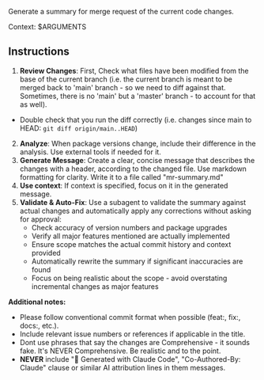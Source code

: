 Generate a summary for merge request of the current code changes.

Context: $ARGUMENTS

## Instructions

1. **Review Changes**: First, Check what files have been modified from the base of the current branch (i.e. the current branch is meant to be merged back to 'main' branch - so we need to diff against that. Sometimes, there is no 'main' but a 'master' branch - to account for that as well).
  * Double check that you run the diff correctly (i.e. changes since main to HEAD: `git diff origin/main..HEAD`)
2. **Analyze**: When package versions change, include their difference in the analysis. Use external tools if needed for it.
3. **Generate Message**: Create a clear, concise message that describes the changes with a header, according to the changed file. Use markdown formatting for clarity. Write it to a file called "mr-summary.md"
4. **Use context**: If context is specified, focus on it in the generated message.
5. **Validate & Auto-Fix**: Use a subagent to validate the summary against actual changes and automatically apply any corrections without asking for approval:
   * Check accuracy of version numbers and package upgrades
   * Verify all major features mentioned are actually implemented
   * Ensure scope matches the actual commit history and context provided
   * Automatically rewrite the summary if significant inaccuracies are found
   * Focus on being realistic about the scope - avoid overstating incremental changes as major features

**Additional notes:**
- Please follow conventional commit format when possible (feat:, fix:, docs:, etc.).
- Include relevant issue numbers or references if applicable in the title.
- Dont use phrases that say the changes are Comprehensive - it sounds fake. It's NEVER Comprehensive. Be realistic and to the point.
- **NEVER** include "🤖 Generated with Claude Code", "Co-Authored-By: Claude" clause or similar AI attribution lines in them messages.
